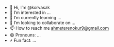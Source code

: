 - 👋 Hi, I’m @korvasak
- 👀 I’m interested in ...
- 🌱 I’m currently learning ...
- 💞️ I’m looking to collaborate on ...
- 📫 How to reach me ahmeterenokur9@gmail.com
- 😄 Pronouns: ...
- ⚡ Fun fact: ...

<!---
korvasak/korvasak is a ✨ special ✨ repository because its `README.md` (this file) appears on your GitHub profile.
You can click the Preview link to take a look at your changes.
--->

